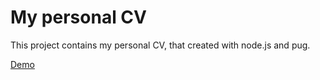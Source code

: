 # My personal CV

This project contains my personal CV, that created with node.js and pug.

[Demo](https://nikita-chistyakov-cv.herokuapp.com/)